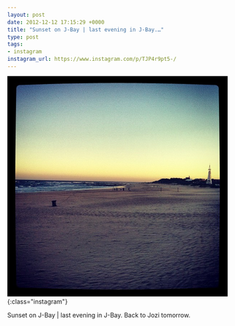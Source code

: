 ```yaml
---
layout: post
date: 2012-12-12 17:15:29 +0000
title: "Sunset on J-Bay | last evening in J-Bay.…"
type: post
tags:
- instagram
instagram_url: https://www.instagram.com/p/TJP4r9pt5-/
---
```


![Instagram - TJP4r9pt5-](/assets/TJP4r9pt5-.jpg){:class="instagram"}

Sunset on J-Bay | last evening in J-Bay. Back to Jozi tomorrow.
